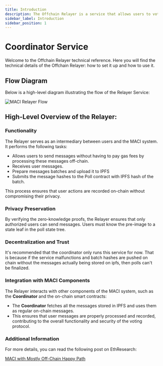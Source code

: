 ```yaml
---
title: Introduction
description: The Offchain Relayer is a service that allows users to vote on MACI polls free of charge.
sidebar_label: Introduction
sidebar_position: 1
---
```


# Coordinator Service

Welcome to the Offchain Relayer technical reference. Here you will find the technical details of the Offchain Relayer: how to set it up and how to use it.

## Flow Diagram

Below is a high-level diagram illustrating the flow of the Relayer Service:

![MACI Relayer Flow](/img/relayer-diagram.png)

## High-Level Overview of the Relayer:

### Functionality

The Relayer serves as an intermediary between users and the MACI system. It performs the following tasks:

- Allows users to send messages without having to pay gas fees by processing these messages off-chain.
- Receives user messages.
- Prepare messages batches and upload it to IPFS
- Submits the message hashes to the Poll contract with IPFS hash of the batch.

This process ensures that user actions are recorded on-chain without compromising their privacy.

### Privacy Preservation

By verifying the zero-knowledge proofs, the Relayer ensures that only authorized users can send messages.
Users must know the pre-image to a state leaf in the poll state tree.

### Decentralization and Trust

It's recommended that the coordinator only runs this service for now. That is because if the service malfunctions and batch hashes are pushed on chain without the messages actually being stored on ipfs, then polls can't be finalized.

### Integration with MACI Components

The Relayer interacts with other components of the MACI system, such as the **Coordinator** and the on-chain smart contracts:

- The **Coordinator** fetches all the messages stored in IPFS and uses them as regular on-chain messages.
- This ensures that user messages are properly processed and recorded, contributing to the overall functionality and security of the voting protocol.

### Additional Information

For more details, you can read the following post on EthResearch:

[MACI with Mostly Off-Chain Happy Path](https://ethresear.ch/t/maci-with-mostly-off-chain-happy-path/19527)

